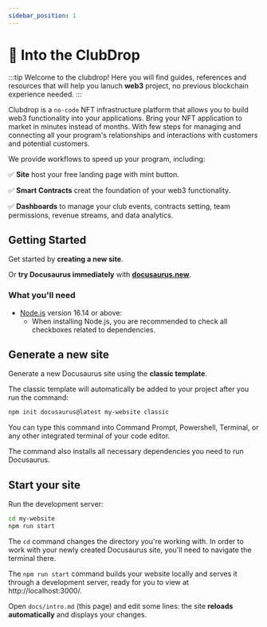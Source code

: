 ```yaml
---
sidebar_position: 1
---
```

# 🥂 Into the ClubDrop
:::tip Welcome to the clubdrop!
Here you will find guides, references and resources that will help you lanuch **web3** project, no previous blockchain experience needed.
:::

Clubdrop is a <code>no-code</code> NFT infrastructure platform that allows you to build web3 functionality into your applications. Bring your NFT application to market in minutes instead of months. With few steps for managing and connecting all your program's relationships and interactions with customers and potential customers.

We provide workflows to speed up your program, including:

✅ **Site** host your free landing page with mint button.

✅ **Smart Contracts** creat the foundation of your web3 functionality.

✅ **Dashboards** to manage your club events, contracts setting, team permissions, revenue streams, and data analytics.


## Getting Started

Get started by **creating a new site**.

Or **try Docusaurus immediately** with **[docusaurus.new](https://docusaurus.new)**.

### What you'll need

- [Node.js](https://nodejs.org/en/download/) version 16.14 or above:
  - When installing Node.js, you are recommended to check all checkboxes related to dependencies.

## Generate a new site

Generate a new Docusaurus site using the **classic template**.

The classic template will automatically be added to your project after you run the command:

```bash
npm init docusaurus@latest my-website classic
```

You can type this command into Command Prompt, Powershell, Terminal, or any other integrated terminal of your code editor.

The command also installs all necessary dependencies you need to run Docusaurus.

## Start your site

Run the development server:

```bash
cd my-website
npm run start
```

The `cd` command changes the directory you're working with. In order to work with your newly created Docusaurus site, you'll need to navigate the terminal there.

The `npm run start` command builds your website locally and serves it through a development server, ready for you to view at http://localhost:3000/.

Open `docs/intro.md` (this page) and edit some lines: the site **reloads automatically** and displays your changes.
